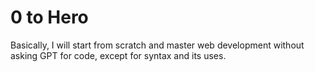 # 0 to Hero

Basically, I will start from scratch and master web development without asking GPT for code, except for syntax and its uses.
